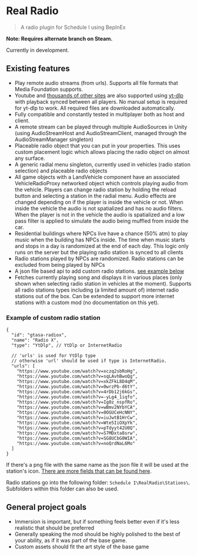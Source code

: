 # Real Radio

> A radio plugin for Schedule I using BepInEx

**Note: Requires alternate branch on Steam.**

Currently in development.

## Existing features
- Play remote audio streams (from urls). Supports all file formats that Media Foundation supports.
- Youtube and [thousands of other sites](https://github.com/yt-dlp/yt-dlp/blob/master/supportedsites.md) are also supported using [yt-dlp](https://github.com/yt-dlp/yt-dlp/) with playback synced between all players. No manual setup is required for yt-dlp to work. All required files are downloaded automatically.
- Fully compatible and constantly tested in multiplayer both as host and client.
- A remote stream can be played through multiple AudioSources in Unity (using AudioStreamHost and AudioStreamClient, managed through the AudioStreamManager singleton)
- Placeable radio object that you can put in your properties. This uses custom placement logic which allows placing the radio object on almost any surface.
- A generic radial menu singleton, currently used in vehicles (radio station selection) and placeable radio objects
- All game objects with a LandVehicle component have an associated VehicleRadioProxy networked object which controls playing audio from the vehicle. Players can change radio station by holding the reload button and selecting a station in the radial menu. Audio effects are changed depending on if the player is inside the vehicle or not. When inside the vehicle the audio is not spatialized and has no audio filters. When the player is not in the vehicle the audio is spatialized and a low pass filter is applied to simulate the audio being muffled from inside the car.
- Residential buildings where NPCs live have a chance (50% atm) to play music when the building has NPCs inside. The time when music starts and stops in a day is randomized at the end of each day. This logic only runs on the server but the playing radio station is synced to all clients
- Radio stations played by NPCs are randomized. Radio stations can be excluded from being played by NPCs
- A json file based api to add custom radio stations. [see example below](#example-of-custom-radio-station)
- Fetches currently playing song and displays it in various places (only shown when selecting radio station in vehicles at the moment). Supports all radio stations types including (a limited amount of) internet radio stations out of the box. Can be extended to support more internet stations with a custom mod (no documentation on this yet).

### Example of custom radio station
```json5
{
  "id": "gtasa-radiox",
  "name": "Radio X",
  "type": "YtDlp", // YtDlp or InternetRadio

  // 'urls' is used for YtDlp type
  // otherwise 'url' should be used if type is InternetRadio.
  "urls": [
    "https://www.youtube.com/watch?v=xczq2sbRoHg",
    "https://www.youtube.com/watch?v=sqLAvhBwoQg",
    "https://www.youtube.com/watch?v=xkZFkL8D4qM",
    "https://www.youtube.com/watch?v=0wrzPb-d6tY",
    "https://www.youtube.com/watch?v=4rDb12j6kGs",
    "https://www.youtube.com/watch?v=-yLg4_1iqfo",
    "https://www.youtube.com/watch?v=Ig0z_nspfRo",
    "https://www.youtube.com/watch?v=wBmv2NYbYCA",
    "https://www.youtube.com/watch?v=0OGUCeHcNNY",
    "https://www.youtube.com/watch?v=iuJwtB1HrCw",
    "https://www.youtube.com/watch?v=Wte5IiOXpYk",
    "https://www.youtube.com/watch?v=pTdyyt42U0Q",
    "https://www.youtube.com/watch?v=S7MDxta8srw",
    "https://www.youtube.com/watch?v=SG8UCbG0WIA",
    "https://www.youtube.com/watch?v=noQrdNaL6Mo"
  ]
}
```

If there's a png file with the same name as the json file it will be used at the station's icon. [There are more fields that can be found here](https://github.com/Skippeh/Schedule1RealRadioMod/blob/main/RealRadio/Components/API/Data/RadioStation.cs).

Radio stations go into the following folder: `Schedule I\RealRadio\Stations\`. Subfolders within this folder can also be used.

## General project goals
- Immersion is important, but if something feels better even if it's less realistic that should be preferred
- Generally speaking the mod should be highly polished to the best of your ability, as if it was part of the base game.
- Custom assets should fit the art style of the base game

